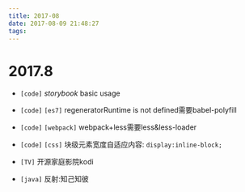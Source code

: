 ```yaml
---
title: 2017-08
date: 2017-08-09 21:48:27
tags:
---
```

# 2017.8

* `[code]` *storybook* basic usage
* `[code]` `[es7]` regeneratorRuntime is not defined需要babel-polyfill
* `[code]` `[webpack]` webpack+less需要less&less-loader
* `[code]` `[css]` 块级元素宽度自适应内容: `display:inline-block;`
* `[TV]` 开源家庭影院kodi

* `[java]` 反射:知己知彼
